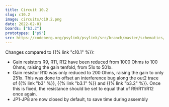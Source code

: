 ```yaml
---
title: Circuit 10.2
slug: c10.2
image: circuits/c10.2.png
date: 2022-02-01
boards: ["b3.2"]
prototypes: ["p9"]
src: https://codeberg.org/psylink/psylink/src/branch/master/schematics/circuit10.2.sch
---
```


Changes compared to {{% link "c10.1" %}}:

- Gain resistors R9, R11, R12 have been reduced from 1000 Ohms to 100 Ohms, raising the gain tenfold, from 51x to 501x.
- Gain resistor R10 was only reduced to 200 Ohms, raising the gain to only 251x. This was done to offset an interference bug along the out2 trace of {{% link "b3" %}}, {{% link "b3.1" %}} and {{% link "b3.2" %}}.  Once this is fixed, the resistance should be set to equal that of R9/R11/R12 once again.
- JP1-JP8 are now closed by default, to save time during assembly
